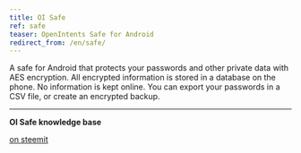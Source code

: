```yaml
---
title: OI Safe
ref: safe
teaser: OpenIntents Safe for Android
redirect_from: /en/safe/
---
```

A safe for Android that protects your passwords and other private data with AES encryption. All encrypted information is stored in a database on the phone. No information is kept online. 
You can export your passwords in a CSV file, or create an encrypted backup.

- - -
**OI Safe knowledge base**

[on steemit](https://steemit.com/created/oi-safe)

